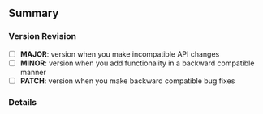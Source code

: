 <!--
Please title your pull request as one of the following:
[Feature] - Description of the new feature
[Update] - Description of the update
[Fix] - Description of the bug fix
[Docs] - Description of the documentation changes
[Maint] - Description of the maintenance to the repository

If pull request contains breaking changes please append "!" to the "[]" in the title ie. "[Update]! - Description of the update".
-->

## Summary

<!--
Please provide a single sentance overview of the pull request changes.

If this pull request resolves a GitHub issue please uncomment this line with the issue number so that it will be automatically resovled when this pull request is merged, ie. resolves: #123

resolves: #<issue number>
-->

### Version Revision

<!--
Please select the revision for these changes based on Semantic Versioning: https://semver.org/
-->

- [ ] **MAJOR**: version when you make incompatible API changes
- [ ] **MINOR**: version when you add functionality in a backward compatible manner
- [ ] **PATCH**: version when you make backward compatible bug fixes

<!--
If revision is MAJOR, please uncomment this line and describe the breaking changes:
Breaking Changes:
-->

### Details

<!--
Please provide full details about what was changed and why.
-->
